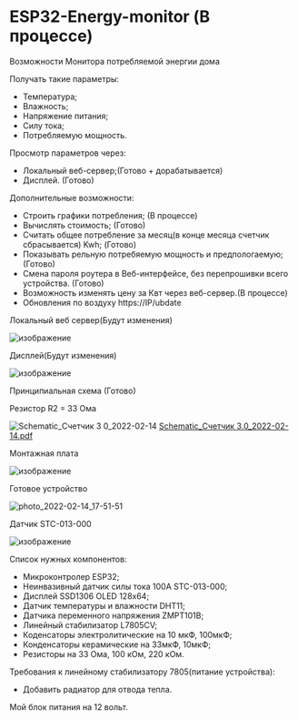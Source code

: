 # ESP32-Energy-monitor (В процессе)

Возможности Монитора потребляемой энергии дома

Получать такие параметры:

- Температура;
- Влажность;
- Напряжение питания;
- Силу тока;
- Потребляемую мощность.

Просмотр параметров через:

- Локальный веб-сервер;(Готово + дорабатывается) 
- Дисплей. (Готово)

Дополнительные возможности:

- Строить графики потребления; (В процессе)
- Вычислять стоимость; (Готово)
- Считать общее потребление за месяц(в конце месяца счетчик сбрасывается) Kwh; (Готово)
- Показывать рельную потребяемую мощность и предпологаемую; (Готово)
- Смена пароля роутера в Веб-интерфейсе, без перепрошивки всего устройства. (Готово) 
- Возможность изменять цену за Квт через веб-сервер.(В процессе)
- Обновления по воздуху https://IP/ubdate


Локальный веб сервер(Будут изменения) 

![изображение](https://user-images.githubusercontent.com/94782611/161428152-373110ef-b650-4fb2-9165-710d90ba40ae.png)


Дисплей(Будут изменения) 

![изображение](https://user-images.githubusercontent.com/94782611/153896403-3878c9dc-cc06-4949-9f7b-9cdad9dd88a4.png)

Принципиальная схема (Готово)

Резистор R2 = 33 Ома

![Schematic_Счетчик 3 0_2022-02-14](https://user-images.githubusercontent.com/94782611/153902685-d3e00f8d-ae83-437c-b5f4-f543981a8c6a.png)
[Schematic_Счетчик 3.0_2022-02-14.pdf](https://github.com/SimonW0rk/ESP32-Energy-monitor/files/8062311/Schematic_.3.0_2022-02-14.pdf)

Монтажная плата

![изображение](https://user-images.githubusercontent.com/94782611/153896806-5a3d23cd-d76b-479e-b4a0-95079617ca6e.png)

Готовое устройство

![photo_2022-02-14_17-51-51](https://user-images.githubusercontent.com/94782611/153898464-1d66357b-c998-45cb-81a7-a27eed2979c6.jpg)

Датчик STC-013-000

![изображение](https://user-images.githubusercontent.com/94782611/153898662-b9f4f0f9-e09a-4cce-9f98-3da64be6bf8a.png)

Список нужных компонентов:

- Микроконтролер ESP32;
- Неинвазивный датчик силы тока 100А STC-013-000;
- Дисплей SSD1306 OLED 128x64;
- Датчик температуры и влажности DHT11;
- Датчика переменного напряжения ZMPT101B;
- Линейный стабилизатор L7805CV;
- Коденсаторы электролитические на 10 мкФ, 100мкФ;
- Конденсаторы керамические на 33мкФ, 10мкФ;
- Резисторы на 33 Ома, 100 кОм, 220 кОм.

Требования к линейному стабилизатору 7805(питание устройства):

- Добавить радиатор для отвода тепла.

Мой блок питания на 12 вольт.

